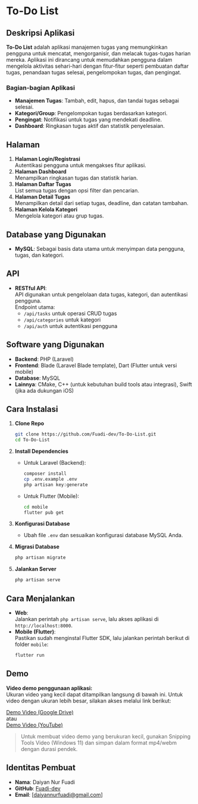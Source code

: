 # To-Do List

## Deskripsi Aplikasi

**To-Do List** adalah aplikasi manajemen tugas yang memungkinkan pengguna untuk mencatat, mengorganisir, dan melacak tugas-tugas harian mereka. Aplikasi ini dirancang untuk memudahkan pengguna dalam mengelola aktivitas sehari-hari dengan fitur-fitur seperti pembuatan daftar tugas, penandaan tugas selesai, pengelompokan tugas, dan pengingat.

### Bagian-bagian Aplikasi
- **Manajemen Tugas**: Tambah, edit, hapus, dan tandai tugas sebagai selesai.
- **Kategori/Group**: Pengelompokan tugas berdasarkan kategori.
- **Pengingat**: Notifikasi untuk tugas yang mendekati deadline.
- **Dashboard**: Ringkasan tugas aktif dan statistik penyelesaian.

## Halaman

1. **Halaman Login/Registrasi**  
   Autentikasi pengguna untuk mengakses fitur aplikasi.
2. **Halaman Dashboard**  
   Menampilkan ringkasan tugas dan statistik harian.
3. **Halaman Daftar Tugas**  
   List semua tugas dengan opsi filter dan pencarian.
4. **Halaman Detail Tugas**  
   Menampilkan detail dari setiap tugas, deadline, dan catatan tambahan.
5. **Halaman Kelola Kategori**  
   Mengelola kategori atau grup tugas.

## Database yang Digunakan

- **MySQL**: Sebagai basis data utama untuk menyimpan data pengguna, tugas, dan kategori.

## API

- **RESTful API**:  
  API digunakan untuk pengelolaan data tugas, kategori, dan autentikasi pengguna.  
  Endpoint utama:
  - `/api/tasks` untuk operasi CRUD tugas
  - `/api/categories` untuk kategori
  - `/api/auth` untuk autentikasi pengguna

## Software yang Digunakan

- **Backend**: PHP (Laravel)
- **Frontend**: Blade (Laravel Blade template), Dart (Flutter untuk versi mobile)
- **Database**: MySQL
- **Lainnya**: CMake, C++ (untuk kebutuhan build tools atau integrasi), Swift (jika ada dukungan iOS)

## Cara Instalasi

1. **Clone Repo**
    ```bash
    git clone https://github.com/Fuadi-dev/To-Do-List.git
    cd To-Do-List
    ```
2. **Install Dependencies**
    - Untuk Laravel (Backend):
        ```bash
        composer install
        cp .env.example .env
        php artisan key:generate
        ```
    - Untuk Flutter (Mobile):
        ```bash
        cd mobile
        flutter pub get
        ```

3. **Konfigurasi Database**
    - Ubah file `.env` dan sesuaikan konfigurasi database MySQL Anda.

4. **Migrasi Database**
    ```bash
    php artisan migrate
    ```

5. **Jalankan Server**
    ```bash
    php artisan serve
    ```

## Cara Menjalankan

- **Web**:  
  Jalankan perintah `php artisan serve`, lalu akses aplikasi di `http://localhost:8000`.
- **Mobile (Flutter)**:  
  Pastikan sudah menginstal Flutter SDK, lalu jalankan perintah berikut di folder `mobile`:
    ```bash
    flutter run
    ```

## Demo

**Video demo penggunaan aplikasi:**  
Ukuran video yang kecil dapat ditampilkan langsung di bawah ini. Untuk video dengan ukuran lebih besar, silakan akses melalui link berikut:

[Demo Video (Google Drive)](https://drive.google.com/file/d/your-demo-link)  
atau  
[Demo Video (YouTube)](https://youtu.be/your-demo-link)

> Untuk membuat video demo yang berukuran kecil, gunakan Snipping Tools Video (Windows 11) dan simpan dalam format mp4/webm dengan durasi pendek.

## Identitas Pembuat

- **Nama**: Daiyan Nur Fuadi
- **GitHub**: [Fuadi-dev](https://github.com/Fuadi-dev)
- **Email**: [daiyannurfuadi@gmail.com]
